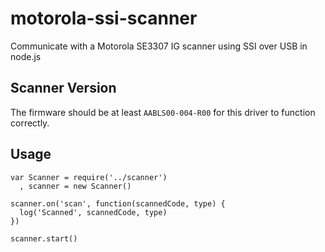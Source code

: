 # motorola-ssi-scanner

Communicate with a Motorola SE3307 IG scanner using SSI over USB in node.js

## Scanner Version

The firmware should be at least `AABLS00-004-R00` for this driver to function correctly.

## Usage
```
var Scanner = require('../scanner')
  , scanner = new Scanner()

scanner.on('scan', function(scannedCode, type) {
  log('Scanned', scannedCode, type)
})

scanner.start()

```
